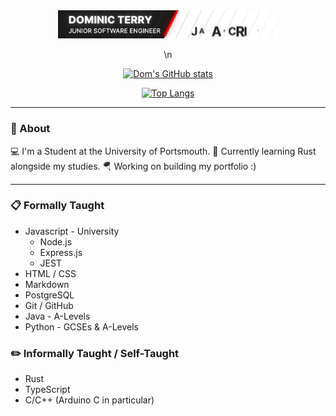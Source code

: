 
<section align="center">
  
  <img src="Banner.gif" width="70%"/>
  
  \n
 
[![Dom's GitHub stats](https://github-readme-stats.vercel.app/api?username=UP2005991&count_private=true&show_icons=true&theme=vision-friendly-dark)](https://github.com/anuraghazra/github-readme-stats)
    
[![Top Langs](https://github-readme-stats.vercel.app/api/top-langs/?username=UP2005991&layout=compact&theme=vision-friendly-dark)](https://github.com/anuraghazra/github-readme-stats)
    

</section>

----

### 🧭 About

💻 I'm a Student at the University of Portsmouth.
🦀 Currently learning Rust alongside my studies.
🪂 Working on building my portfolio :)

----

### 📋 Formally Taught

- Javascript - University
  + Node.js
  + Express.js
  + JEST
- HTML / CSS
- Markdown
- PostgreSQL
- Git / GitHub
- Java - A-Levels
- Python - GCSEs & A-Levels

### ✏️ Informally Taught / Self-Taught

- Rust
- TypeScript
- C/C++ (Arduino C in particular)


